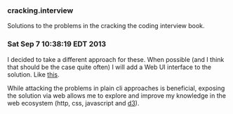 ### cracking.interview

Solutions to the problems in the cracking the coding interview book.

### Sat Sep  7 10:38:19 EDT 2013

I decided to take a different approach for these. When possible (and I think
that should be the case quite often) I will add a Web UI interface to the
solution. Like [this](http://drio.github.io/cracking.interview/1_arrays_strings/8_is_rotation/).

While attacking the problems in plain cli approaches is beneficial, exposing the
solution via web allows me to explore and improve my knowledge in the web ecosystem
(http, css, javascript and [d3](http://d3js.org)).



